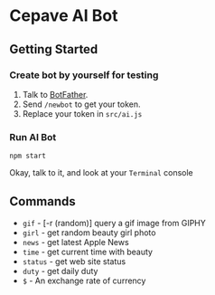# Cepave AI Bot

## Getting Started
### Create bot by yourself for testing

1. Talk to [BotFather](https://telegram.me/botfather).
2. Send `/newbot` to get your token.
3. Replace your token in `src/ai.js`

### Run AI Bot
`npm start`

Okay, talk to it, and look at your `Terminal` console

## Commands
- `gif` - [-r (random)] query a gif image from GIPHY
- `girl` - get random beauty girl photo
- `news` - get latest Apple News
- `time` - get current time with beauty
- `status` - get web site status
- `duty` - get daily duty
- `$` - An exchange rate of currency
